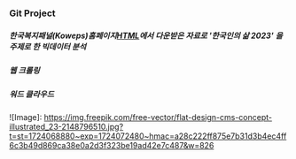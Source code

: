 ### Git Project
##### 한국복지패널(Koweps)홈페이지[HTML](https://www.koweps.re.kr:442/main.do)에서 다운받은 자료로 '한국인의 삶 2023' 을 주제로 한 빅데이터 분석
##### 웹 크롤링
##### 워드 클라우드
![Image]: https://img.freepik.com/free-vector/flat-design-cms-concept-illustrated_23-2148796510.jpg?t=st=1724068880~exp=1724072480~hmac=a28c222ff875e7b31d3b4ec4ff6c3b49d869ca38e0a2d3f323be19ad42e7c487&w=826
